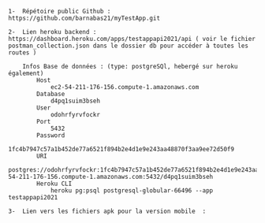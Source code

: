


	1-	Répétoire public Github :  https://github.com/barnabas21/myTestApp.git

	2-	Lien heroku backend :  https://dashboard.heroku.com/apps/testappapi2021/api ( voir le fichier postman_collection.json dans le dossier db pour accéder à toutes les routes )
		
		Infos Base de données : (type: postgreSQl, hebergé sur heroku également)
			Host
				ec2-54-211-176-156.compute-1.amazonaws.com
			Database
				d4pq1suim3bseh
			User
				odohrfyrvfockr
			Port
				5432
			Password
				1fc4b7947c57a1b452de77a6521f894b2e4d1e9e243aa48870f3aa9ee72d50f9
			URI
				postgres://odohrfyrvfockr:1fc4b7947c57a1b452de77a6521f894b2e4d1e9e243aa48870f3aa9ee72d50f9@ec2-54-211-176-156.compute-1.amazonaws.com:5432/d4pq1suim3bseh
			Heroku CLI
				heroku pg:psql postgresql-globular-66496 --app testappapi2021

	3-	Lien vers les fichiers apk pour la version mobile  :   
